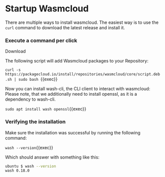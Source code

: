 # Startup Wasmcloud

There are multiple ways to install wasmcloud. The easiest way is to use the `curl` command to download the latest release and install it. 

### Execute a command per click

Download

The following script will add Wasmcloud packages to your Repository:

`curl -s https://packagecloud.io/install/repositories/wasmcloud/core/script.deb.sh | sudo bash
`{{exec}}

Now you can install wash-cli, the CLI client to interact with wasmcloud: Please note, that we additionally need to install openssl, as it is a dependency to wash-cli.

`sudo apt install wash openssl`{{exec}}

### Verifying the installation

Make sure the installation was successful by running the following command:

`wash --version`{{exec}}

Which should answer with something like this:

```bash
ubuntu $ wash --version
wash 0.18.0
```
